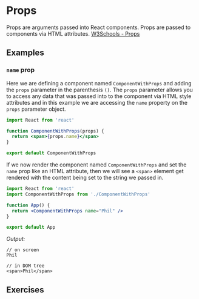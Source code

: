 # Props

Props are arguments passed into React components. Props are passed to components via HTML attributes. [W3Schools - Props](https://www.w3schools.com/react/react_props.asp)

## Examples

### `name` prop

Here we are defining a component named `ComponentWithProps` and adding the `props` parameter in the parenthesis `()`. The `props` parameter allows you to access any data that was passed into to the component via HTML style attributes and in this example we are accessing the `name` property on the `props` parameter object.

```jsx
import React from 'react'

function ComponentWithProps(props) {
  return <span>{props.name}</span>
}

export default ComponentWithProps
```

If we now render the component named `ComponentWithProps` and set the `name` prop like an HTML attribute, then we will see a `<span>` element get rendered with the content being set to the string we passed in.

```jsx
import React from 'react'
import ComponentWithProps from './ComponentWithProps'

function App() {
  return <ComponentWithProps name="Phil" />
}

export default App
```

_Output:_

```
// on screen
Phil

// in DOM tree
<span>Phil</span>
```

## Exercises
